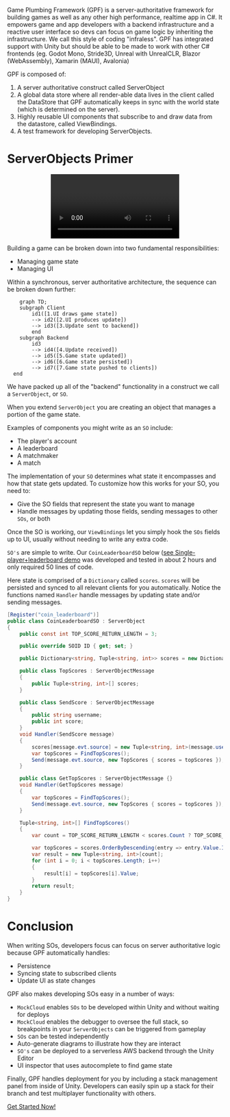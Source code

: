 Game Plumbing Framework (GPF) is a server-authoritative framework for building games as well as any other high performance, realtime app in C#. It empowers game and app developers with a backend infrastructure and a reactive user interface so devs can focus on game logic by inheriting the infrastructure.  We call this style of coding "infraless". GPF has integrated support with Unity but should be able to be made to work with other C# frontends (eg. Godot Mono, Stride3D, Unreal with UnrealCLR, Blazor (WebAssembly), Xamarin (MAUI), Avalonia)

GPF is composed of:

1. A server authoritative construct called ServerObject
2. A global data store where all render-able data lives in the client called the DataStore that GPF automatically keeps in sync with the world state (which is determined on the server).
3. Highly reusable UI components that subscribe to and draw data from the datastore, called ViewBindings.
4. A test framework for developing ServerObjects.

# ServerObjects Primer

<center>
  <Video videoTitle="server_development" youtubeID="IFlMi8HI8vE" />
</center>

Building a game can be broken down into two fundamental responsibilities:

- Managing game state
- Managing UI

Within a synchronous, server authoritative architecture, the sequence can be broken down further:

```mermaid
    graph TD;
    subgraph Client
        id1([1.UI draws game state])
        --> id2([2.UI produces update])
        --> id3([3.Update sent to backend])
        end
    subgraph Backend
        id3
        --> id4([4.Update received])
        --> id5([5.Game state updated])
        --> id6([6.Game state persisted])
        --> id7([7.Game state pushed to clients])
  end
```

We have packed up all of the "backend" functionality in a construct we call a `ServerObject`, or `SO`.

When you extend `ServerObject` you are creating an object that manages a portion of the game state.

Examples of components you might write as an `SO` include:

- The player's account
- A leaderboard
- A matchmaker
- A match

The implementation of your `SO` determines what state it encompasses and how that state gets updated. To customize how this works for your SO, you need to:

- Give the SO fields that represent the state you want to manage
- Handle messages by updating those fields, sending messages to other `SOs`, or both

Once the SO is working, our `ViewBindings` let you simply hook the `SOs` fields up to UI, usually without needing to write any extra code.

`SO's` are simple to write. Our `CoinLeaderboardSO` below ([see Single-player+leaderboard demo](https://github.com/launch-it-labs/gameplumbingframework/wiki/leaderboard_walkthrough) was developed and tested in about 2 hours and only required 50 lines of code.

Here state is comprised of a `Dictionary` called `scores`. `scores` will be persisted and synced to all relevant clients for you automatically. Notice the functions named `Handler` handle messages by updating state and/or sending messages.

```csharp
[Register("coin_leaderboard")]
public class CoinLeaderboardSO : ServerObject
{
    public const int TOP_SCORE_RETURN_LENGTH = 3;

    public override SOID ID { get; set; }

    public Dictionary<string, Tuple<string, int>> scores = new Dictionary<string, Tuple<string, int>>();

    public class TopScores : ServerObjectMessage
    {
        public Tuple<string, int>[] scores;
    }

    public class SendScore : ServerObjectMessage
    {
        public string username;
        public int score;
    }
    void Handler(SendScore message)
    {
        scores[message.evt.source] = new Tuple<string, int>(message.username, message.score);
        var topScores = FindTopScores();
        Send(message.evt.source, new TopScores { scores = topScores });
    }

    public class GetTopScores : ServerObjectMessage {}
    void Handler(GetTopScores message)
    {
        var topScores = FindTopScores();
        Send(message.evt.source, new TopScores { scores = topScores });
    }

    Tuple<string, int>[] FindTopScores()
    {
        var count = TOP_SCORE_RETURN_LENGTH < scores.Count ? TOP_SCORE_RETURN_LENGTH : scores.Count;

        var topScores = scores.OrderByDescending(entry => entry.Value.Item2).Take(count).ToArray();
        var result = new Tuple<string, int>[count];
        for (int i = 0; i < topScores.Length; i++)
        {
            result[i] = topScores[i].Value;
        }
        return result;
    }
}
```

# Conclusion 

When writing SOs, developers focus can focus on server authoritative logic because GPF automatically handles: 

- Persistence
- Syncing state to subscribed clients
- Update UI as state changes

GPF also makes developing SOs easy in a number of ways:

- `MockCloud` enables `SOs` to be developed within Unity and without waiting for deploys
- `MockCloud` enables the debugger to oversee the full stack, so breakpoints in your `ServerObjects` can be triggered from gameplay
- `SOs` can be tested independently
- Auto-generate diagrams to illustrate how they are interact
- `SO's` can be deployed to a serverless AWS backend through the Unity Editor
- UI inspector that uses autocomplete to find game state

Finally, GPF handles deployment for you by including a stack management panel from inside of Unity.  Developers can easily spin up a stack for their branch and test multiplayer functionality with others.

[Get Started Now!](https://github.com/launch-it-labs/gameplumbingframework/wiki/Quick-Install)
